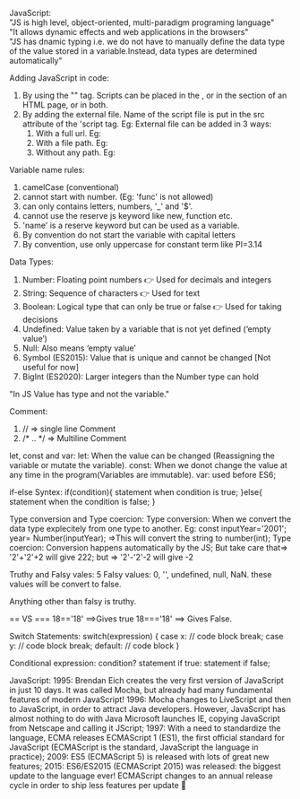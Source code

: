 JavaScript:  
"JS is high level, object-oriented, multi-paradigm programing language"  
"It allows dynamic effects and web applications in the browsers"  
"JS has dnamic typing i.e. we do not have to manually define the data type 
 of the value stored in a variable.Instead, data types are determined automatically"  


Adding JavaScript in code:
1. By using the "<script>....</script>" tag.
   Scripts can be placed in the <body>, or in the <head> section of an HTML page,
   or in both.
2. By adding the external file.
   Name of the script file is put in the src attribute of the 'script tag.
   Eg: <script src = "myfunc.js" > </script>
   External file can be added in 3 ways:
   1. With a full url. Eg: <script src="https://www.w3schools.com/js/myScript.js"></script>
   2. With a file path. Eg: <script src="/js/myScript.js"></script>
   3. Without any path. Eg: <script src="myScript.js"></script>

Variable name rules:
1. camelCase (conventional)
2. cannot start with number. (Eg: 'func' is not allowed)
3. can only contains letters, numbers, '_' and '$'.
4. cannot use the reserve js keyword like new, function etc.
5. 'name' is a reserve keyword but can be used as a variable.
6. By convention do not start the variable with capital letters
7. By convention, use only uppercase for constant term like PI=3.14

Data Types:
1. Number: Floating point numbers 👉 Used for decimals and integers
2. String: Sequence of characters 👉 Used for text
3. Boolean: Logical type that can only be true or false 👉 Used for taking decisions
4. Undefined: Value taken by a variable that is not yet defined (‘empty value’)
5. Null: Also means ‘empty value’
6. Symbol (ES2015): Value that is unique and cannot be changed [Not useful for now]
7. BigInt (ES2020): Larger integers than the Number type can hold

"In JS Value has type and not the variable."

Comment:
1. //   => single line Comment
2. /* .. */   => Multiline Comment

let, const and var:
let:
   When the value can be changed (Reassigning the variable or mutate the variable).
const:
   When we donot change the value at any time in the program(Variables are immutable).
var:
   used before ES6;


if-else Syntex:
   if(condition){
      statement when condition is true;
   }else{
      statement when the condition is false;
   }

Type conversion and Type coercion:
Type conversion:
   When we convert the data type explecitely from one type to another.
   Eg: const inputYear='2001';
       year= Number(inputYear);  =>This will convert the string to number(int);
Type coercion:
   Conversion happens automatically by the JS;
   But take care that=> '2'+'2'+2 will give 222;
   but => '2'-'2'-2 will give -2

Truthy and Falsy vales:
   5 Falsy values: 0, '', undefined, null, NaN. 
   these values will be convert to false.

   Anything other than falsy is truthy.


== VS ===
   18=='18'  ==>Gives true
   18==='18' ==> Gives False.

Switch Statements:
   switch(expression) {
      case x:
          // code block
         break;
      case y:
         // code block
         break;
      default:
          // code block
   }


Conditional expression:
   condition? statement if true: statement if false;


JavaScript:
1995:
   Brendan Eich creates the very first version of JavaScript in just 10 days. It was called
   Mocha, but already had many fundamental features of modern JavaScript!
1996:
   Mocha changes to LiveScript and then to JavaScript, in order to attract Java developers.
   However, JavaScript has almost nothing to do with Java
   Microsoft launches IE, copying JavaScript from Netscape and calling it JScript;
1997:
   With a need to standardize the language, ECMA releases ECMAScript 1 (ES1), the first official
   standard for JavaScript (ECMAScript is the standard, JavaScript the language in practice);
2009:
   ES5 (ECMAScript 5) is released with lots of great new features;
2015:
   ES6/ES2015 (ECMAScript 2015) was released: the biggest update to the language ever!
   ECMAScript changes to an annual release cycle in order to ship less features per update 🙏